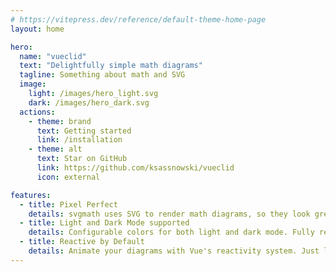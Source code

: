 ```yaml
---
# https://vitepress.dev/reference/default-theme-home-page
layout: home

hero:
  name: "vueclid"
  text: "Delightfully simple math diagrams"
  tagline: Something about math and SVG
  image:
    light: /images/hero_light.svg
    dark: /images/hero_dark.svg
  actions:
    - theme: brand
      text: Getting started
      link: /installation
    - theme: alt
      text: Star on GitHub
      link: https://github.com/ksassnowski/vueclid
      icon: external

features:
  - title: Pixel Perfect
    details: svgmath uses SVG to render math diagrams, so they look great at any resolution.
  - title: Light and Dark Mode supported
    details: Configurable colors for both light and dark mode. Fully reactive, of course.
  - title: Reactive by Default
    details: Animate your diagrams with Vue's reactivity system. Just like that.
---
```

